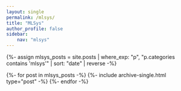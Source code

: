 ```yaml
---
layout: single
permalink: /mlsys/
title: "MLSys"
author_profile: false
sidebar:
    nav: "mlsys"
---
```


{%- assign mlsys_posts = site.posts
    | where_exp: "p", "p.categories contains 'mlsys'"
    | sort: "date" | reverse -%}

{%- for post in mlsys_posts -%}
  {%- include archive-single.html type="post" -%}
{%- endfor -%}